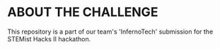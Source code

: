 # ABOUT THE CHALLENGE 

This repository is a part of our team's 'InfernoTech' submission for the STEMist Hacks II hackathon. 
